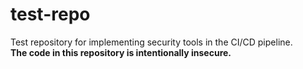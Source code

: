 # test-repo
Test repository for implementing security tools in the CI/CD pipeline.  
**The code in this repository is intentionally insecure.**

